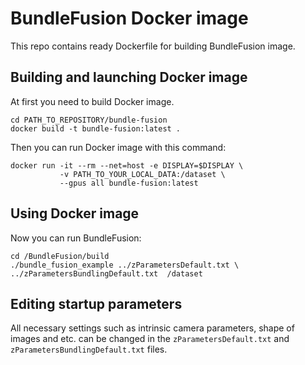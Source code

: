 # BundleFusion Docker image
This repo contains ready Dockerfile for building BundleFusion image.

## Building and launching Docker image

At first you need to build Docker image.
```
cd PATH_TO_REPOSITORY/bundle-fusion
docker build -t bundle-fusion:latest .
```

Then you can run Docker image with this command:
```
docker run -it --rm --net=host -e DISPLAY=$DISPLAY \
           -v PATH_TO_YOUR_LOCAL_DATA:/dataset \
           --gpus all bundle-fusion:latest
```

## Using Docker image

Now you can run BundleFusion:
```
cd /BundleFusion/build
./bundle_fusion_example ../zParametersDefault.txt \
../zParametersBundlingDefault.txt  /dataset
```

## Editing startup parameters

All necessary settings such as intrinsic camera parameters, shape of images and etc. can be changed in the `zParametersDefault.txt` and `zParametersBundlingDefault.txt` files.